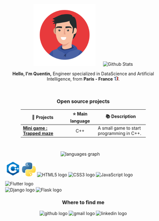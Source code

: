 <!-- Set up my Github profile -->

<p align="center">
  <img src="img/face-icon.jpg" alt="Nicolas Brondin-Bernard" height="200" style="margin-right: 20px"/>
  <img src="https://github-readme-stats.vercel.app/api?username=QuentinTech&show_icons=true&theme=buefy" alt="Github Stats" />
</p>

<p align="center">
  <strong>Hello, I'm Quentin,</strong> Engineer specialized in DataScience and Artificial Intelligence, from <b>Paris - France</b> <img src="img/france.png" width="14"/>.
</p>

<br>

<h3 align="center">Open source projects</h3>

<div style="margin-left: auto; margin-right: auto; width: 80%">
  <table>
    <thead>
      <tr>
        <th width="35%">🎁 Projects</th>
        <th width="25%">⭐ Main language</th>
        <th width="40%">📚 Description</th>
      </tr>
    </thead>
    <tbody>
      <tr>
        <td><a href="https://github.com/QuentinTech/trapped-maze"><b>Mini game : Trapped maze</b></a></td>
        <td align="center">C++</td>
        <td>A small game to start programming in C++.</td>
      </tr>
    </tbody>
  </table>
</div>

<br>

<p align="center">
  <img src="https://github-readme-stats.vercel.app/api/top-langs?username=QuentinTech&locale=en&hide_title=false&layout=compact&card_width=320&langs_count=5&theme=buefy&hide_border=false" height="100" alt="languages graph" style="margin-right: 20px" />

  <div>
    <img src="img/cpp.png" height="50" alt="C++ logo">
    <span style="font-size: 24px; color: purple;"></span>
    <img src="img/python.png" height="45" alt="Python logo">
    <span style="font-size: 24px; color: purple;"></span>
    <img src="https://cdn.jsdelivr.net/gh/devicons/devicon/icons/html5/html5-original.svg" height="40" alt="HTML5 logo">
    <img src="https://cdn.jsdelivr.net/gh/devicons/devicon/icons/css3/css3-original.svg" height="40" alt="CSS3 logo">
    <img src="https://cdn.jsdelivr.net/gh/devicons/devicon/icons/javascript/javascript-original.svg" height="40" alt="JavaScript logo">
    <img src="https://cdn.jsdelivr.net/gh/devicons/devicon/icons/flutter/flutter-original.svg" height="40" alt="Flutter logo">
    <span style="font-size: 24px; color: purple;"></span>
    <br>
    <img src="https://cdn.jsdelivr.net/gh/devicons/devicon/icons/django/django-plain-wordmark.svg" height="70" alt="Django logo">
    <img src="https://cdn.jsdelivr.net/gh/devicons/devicon/icons/flask/flask-original-wordmark.svg" height="70" alt="Flask logo">
  </div>
</p>

<h3 align="center">Where to find me</h3>


<div align="center">
  <img src="https://img.shields.io/badge/GitHub-%2312100E.svg?&style=for-the-badge&logo=Github&logoColor=white" height="35" alt="github logo"  />
  <img src="https://img.shields.io/static/v1?message=Gmail&logo=gmail&label=&color=D14836&logoColor=white&labelColor=&style=for-the-badge" height="35" alt="gmail logo"  />
  <img src="https://img.shields.io/static/v1?message=LinkedIn&logo=linkedin&label=&color=0077B5&logoColor=white&labelColor=&style=for-the-badge" height="35" alt="linkedin logo"  />
</div>
